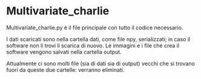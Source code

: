 # Multivariate_charlie
Multivariate_charlie.py è il file principale con tutto il codice necessario.

I dati scaricati sono nella cartella dati, come file npy, serializzati; in caso il software non li trovi li scarica di nuovo.
Le immagini e i file che crea il software vengono salvati nella cartella output.

Attualmente ci sono molti file (sia di dati sia di output) vecchi che si trovano fuori da queste due cartelle: verranno eliminati.
